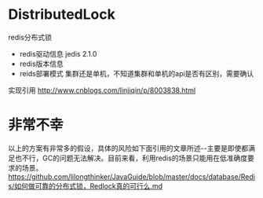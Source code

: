 DistributedLock
===============

redis分布式锁

* redis驱动信息 jedis 2.1.0
* redis版本信息 
* reids部署模式 集群还是单机，不知道集群和单机的api是否有区别，需要确认

实现引用 http://www.cnblogs.com/linjiqin/p/8003838.html

# 非常不幸
以上的方案有非常多的假设，具体的风险如下面引用的文章所述--主要是即使都满足也不行，GC的问题无法解决。目前来看，利用redis的场景只能用在低准确度要求的场景。
https://github.com/lilongthinker/JavaGuide/blob/master/docs/database/Redis/如何做可靠的分布式锁，Redlock真的可行么.md
